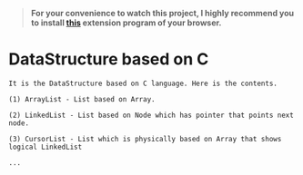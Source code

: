 > **For your convenience to watch this project, I highly recommend you to install [this](https://github.com/BackMarket/github-mermaid-extension) extension program of your browser.**

# DataStructure based on C

    It is the DataStructure based on C language. Here is the contents.

    (1) ArrayList - List based on Array.

    (2) LinkedList - List based on Node which has pointer that points next node.

    (3) CursorList - List which is physically based on Array that shows logical LinkedList

    ...
